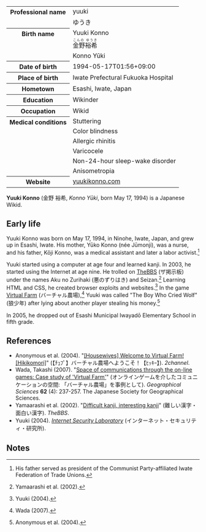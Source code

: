 <div itemscope itemtype="https://schema.org/Person">
  <table>
    <tr>
      <th rowspan="2" valign="top">Professional name</th>
      <td itemprop="name">yuuki</td>
    </tr>
    <tr>
      <td itemprop="name" lang="ja">ゆうき</td>
    </tr>
    <tr>
      <th rowspan="3" valign="top">Birth name</th>
      <td itemprop="alternateName">
        <span itemprop="givenName">Yuuki</span>
        <span itemprop="familyName">Konno</span>
      </td>
    </tr>
    <tr>
      <td lang="ja">
        <ruby>
          <span itemprop="alternateName">
            <span itemprop="familyName">金野</span><span itemprop="givenName">裕希</span>
          </span>
          <rp>(</rp><rt lang="ja-Hira">こんの ゆうき</rt><rp>)</rp>
        </ruby>
      </td>
    </tr>
    <tr>
      <td lang="ja-Latn">Konno Yūki</td>
    </tr>
    <tr>
      <th>Date of birth</th>
      <td itemprop="birthDate">1994-05-17T01:56+09:00</td>
    </tr>
    <tr>
      <th>Place of birth</th>
      <td itemprop="birthPlace" itemscope itemtype="https://schema.org/Hospital">
        <span itemprop="name">Iwate Prefectural Fukuoka Hospital</span>
      </td>
    </tr>
    <tr>
      <th>Hometown</th>
      <td>Esashi, Iwate, Japan</td>
    </tr>
    <tr>
      <th>Education</th>
      <td>Wikinder</td>
    </tr>
    <tr>
      <th>Occupation</th>
      <td>Wikid</td>
    </tr>
    <tr>
      <th rowspan="6" valign="top">Medical conditions</th>
      <td>Stuttering</td>
    </tr>
    <tr>
      <td>Color blindness</td>
    </tr>
    <tr>
      <td>Allergic rhinitis</td>
    </tr>
    <tr>
      <td>Varicocele</td>
    </tr>
    <tr>
      <td>Non-24-hour sleep-wake disorder</td>
    </tr>
    <tr>
      <td>Anisometropia</td>
    </tr>
    <tr>
      <th>Website</th>
      <td>
        <a href="https://yuukikonno.com/">yuukikonno.com</a>
      </td>
    </tr>
  </table>
</div>

**Yuuki Konno** (金野 裕希, _Konno Yūki_, born May 17, 1994) is a Japanese Wikid.

## Early life

Yuuki Konno was born on May 17, 1994, in Ninohe, Iwate, Japan, and grew up in Esashi, Iwate. His mother, Yūko Konno (née Jūmonji), was a nurse, and his father, Kōji Konno, was a medical assistant and later a labor activist.[^1]

Yuuki started using a computer at age four and learned kanji. In 2003, he started using the Internet at age nine. He trolled on [TheBBS](https://web.archive.org/web/20031022181655/http://thebbs.jp/) (ザ掲示板) under the names Aku no Zurihaki (悪のずりはき) and Seizan.[^2] Learning HTML and CSS, he created browser exploits and websites.[^3] In the game [Virtual Farm](https://web.archive.org/web/20040407090500/http://www.comitia.jp/farm/) (バーチャル農場),[^4] Yuuki was called "The Boy Who Cried Wolf" (狼少年) after lying about another player stealing his money.[^5]

In 2005, he dropped out of Esashi Municipal Iwayadō Elementary School in fifth grade.

## References

* Anonymous et al. (2004). "[[Housewives] Welcome to Virtual Farm! [Hikikomori]](https://web.archive.org/web/20220302115233/https://ex2.5ch.net/test/read.cgi/net/1081471803/)" (【ﾁｭﾌﾟ】バーチャル農場へようこそ！【ﾋｯｷｰ】). _2channel_.
* Wada, Takashi (2007). "[Space of communications through the on-line games: Case study of 'Virtual Farm'](https://doi.org/10.20630/chirikagaku.62.4_237)" (オンラインゲームを介したコミュニケーションの空間: 「バーチャル農場」を事例として). _Geographical Sciences_ **62** (4): 237-257. The Japanese Society for Geographical Sciences.
* Yamaarashi et al. (2002). "[Difficult kanji, interesting kanji](https://web.archive.org/web/20040621193632/http://language.dot.thebbs.jp/1035980740.html)" (難しい漢字・面白い漢字). _TheBBS_.
* Yuuki (2004). _[Internet Security Laboratory](https://web.archive.org/web/20050311192522/http://www.geocities.jp/xxwnt853/top.html)_ (インターネット・セキュリティ・研究所).

## Notes

[^1]: His father served as president of the Communist Party-affiliated Iwate Federation of Trade Unions.

[^2]: Yamaarashi et al. (2002).

[^3]: Yuuki (2004).

[^4]: Wada (2007).

[^5]: Anonymous et al. (2004).
